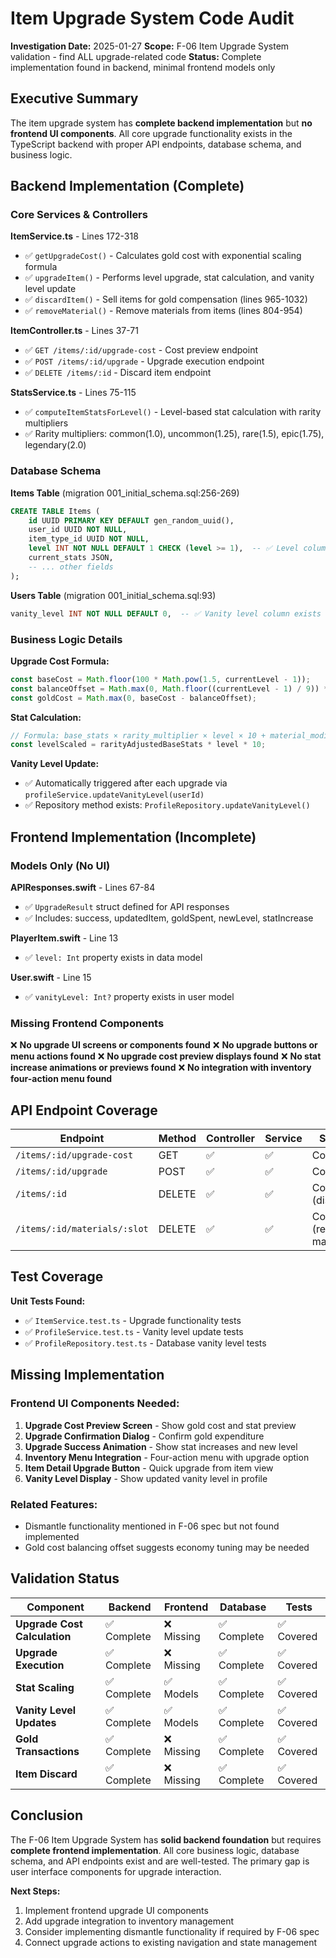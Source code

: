 # Item Upgrade System Code Audit

**Investigation Date:** 2025-01-27
**Scope:** F-06 Item Upgrade System validation - find ALL upgrade-related code
**Status:** Complete implementation found in backend, minimal frontend models only

## Executive Summary

The item upgrade system has **complete backend implementation** but **no frontend UI components**. All core upgrade functionality exists in the TypeScript backend with proper API endpoints, database schema, and business logic.

## Backend Implementation (Complete)

### Core Services & Controllers

**ItemService.ts** - Lines 172-318
- ✅ `getUpgradeCost()` - Calculates gold cost with exponential scaling formula
- ✅ `upgradeItem()` - Performs level upgrade, stat calculation, and vanity level update
- ✅ `discardItem()` - Sell items for gold compensation (lines 965-1032)
- ✅ `removeMaterial()` - Remove materials from items (lines 804-954)

**ItemController.ts** - Lines 37-71
- ✅ `GET /items/:id/upgrade-cost` - Cost preview endpoint
- ✅ `POST /items/:id/upgrade` - Upgrade execution endpoint
- ✅ `DELETE /items/:id` - Discard item endpoint

**StatsService.ts** - Lines 75-115
- ✅ `computeItemStatsForLevel()` - Level-based stat calculation with rarity multipliers
- ✅ Rarity multipliers: common(1.0), uncommon(1.25), rare(1.5), epic(1.75), legendary(2.0)

### Database Schema

**Items Table** (migration 001_initial_schema.sql:256-269)
```sql
CREATE TABLE Items (
    id UUID PRIMARY KEY DEFAULT gen_random_uuid(),
    user_id UUID NOT NULL,
    item_type_id UUID NOT NULL,
    level INT NOT NULL DEFAULT 1 CHECK (level >= 1),  -- ✅ Level column exists
    current_stats JSON,
    -- ... other fields
);
```

**Users Table** (migration 001_initial_schema.sql:93)
```sql
vanity_level INT NOT NULL DEFAULT 0,  -- ✅ Vanity level column exists
```

### Business Logic Details

**Upgrade Cost Formula:**
```typescript
const baseCost = Math.floor(100 * Math.pow(1.5, currentLevel - 1));
const balanceOffset = Math.max(0, Math.floor((currentLevel - 1) / 9)) * 10;
const goldCost = Math.max(0, baseCost - balanceOffset);
```

**Stat Calculation:**
```typescript
// Formula: base_stats × rarity_multiplier × level × 10 + material_modifiers
const levelScaled = rarityAdjustedBaseStats * level * 10;
```

**Vanity Level Update:**
- ✅ Automatically triggered after each upgrade via `profileService.updateVanityLevel(userId)`
- ✅ Repository method exists: `ProfileRepository.updateVanityLevel()`

## Frontend Implementation (Incomplete)

### Models Only (No UI)

**APIResponses.swift** - Lines 67-84
- ✅ `UpgradeResult` struct defined for API responses
- ✅ Includes: success, updatedItem, goldSpent, newLevel, statIncrease

**PlayerItem.swift** - Line 13
- ✅ `level: Int` property exists in data model

**User.swift** - Line 15
- ✅ `vanityLevel: Int?` property exists in user model

### Missing Frontend Components

❌ **No upgrade UI screens or components found**
❌ **No upgrade buttons or menu actions found**
❌ **No upgrade cost preview displays found**
❌ **No stat increase animations or previews found**
❌ **No integration with inventory four-action menu found**

## API Endpoint Coverage

| Endpoint | Method | Controller | Service | Status |
|----------|--------|------------|---------|---------|
| `/items/:id/upgrade-cost` | GET | ✅ | ✅ | Complete |
| `/items/:id/upgrade` | POST | ✅ | ✅ | Complete |
| `/items/:id` | DELETE | ✅ | ✅ | Complete (discard) |
| `/items/:id/materials/:slot` | DELETE | ✅ | ✅ | Complete (remove material) |

## Test Coverage

**Unit Tests Found:**
- ✅ `ItemService.test.ts` - Upgrade functionality tests
- ✅ `ProfileService.test.ts` - Vanity level update tests
- ✅ `ProfileRepository.test.ts` - Database vanity level tests

## Missing Implementation

### Frontend UI Components Needed:
1. **Upgrade Cost Preview Screen** - Show gold cost and stat preview
2. **Upgrade Confirmation Dialog** - Confirm gold expenditure
3. **Upgrade Success Animation** - Show stat increases and new level
4. **Inventory Menu Integration** - Four-action menu with upgrade option
5. **Item Detail Upgrade Button** - Quick upgrade from item view
6. **Vanity Level Display** - Show updated vanity level in profile

### Related Features:
- Dismantle functionality mentioned in F-06 spec but not found implemented
- Gold cost balancing offset suggests economy tuning may be needed

## Validation Status

| Component | Backend | Frontend | Database | Tests |
|-----------|---------|----------|----------|-------|
| **Upgrade Cost Calculation** | ✅ Complete | ❌ Missing | ✅ Complete | ✅ Covered |
| **Upgrade Execution** | ✅ Complete | ❌ Missing | ✅ Complete | ✅ Covered |
| **Stat Scaling** | ✅ Complete | ✅ Models | ✅ Complete | ✅ Covered |
| **Vanity Level Updates** | ✅ Complete | ✅ Models | ✅ Complete | ✅ Covered |
| **Gold Transactions** | ✅ Complete | ❌ Missing | ✅ Complete | ✅ Covered |
| **Item Discard** | ✅ Complete | ❌ Missing | ✅ Complete | ✅ Covered |

## Conclusion

The F-06 Item Upgrade System has **solid backend foundation** but requires **complete frontend implementation**. All core business logic, database schema, and API endpoints exist and are well-tested. The primary gap is user interface components for upgrade interaction.

**Next Steps:**
1. Implement frontend upgrade UI components
2. Add upgrade integration to inventory management
3. Consider implementing dismantle functionality if required by F-06 spec
4. Connect upgrade actions to existing navigation and state management
